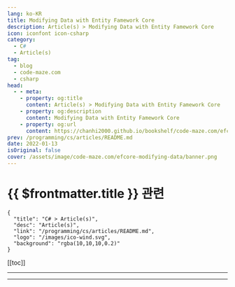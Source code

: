 ```yaml
---
lang: ko-KR
title: Modifying Data with Entity Famework Core
description: Article(s) > Modifying Data with Entity Famework Core
icon: iconfont icon-csharp
category: 
  - C#
  - Article(s)
tag: 
  - blog
  - code-maze.com
  - csharp
head:  
  - - meta:
    - property: og:title
      content: Article(s) > Modifying Data with Entity Famework Core
    - property: og:description
      content: Modifying Data with Entity Famework Core
    - property: og:url
      content: https://chanhi2000.github.io/bookshelf/code-maze.com/efcore-modifying-data.html
prev: /programming/cs/articles/README.md
date: 2022-01-13
isOriginal: false
cover: /assets/image/code-maze.com/efcore-modifying-data/banner.png
---
```


# {{ $frontmatter.title }} 관련

```component VPCard
{
  "title": "C# > Article(s)",
  "desc": "Article(s)",
  "link": "/programming/cs/articles/README.md",
  "logo": "/images/ico-wind.svg",
  "background": "rgba(10,10,10,0.2)"
}
```

[[toc]]

---

<SiteInfo
  name="Modifying Data with Entity Famework Core"
  desc="In this article, we are going to talk about modifying data with EF Core by using differnet approaches and different actions."
  url="https://code-maze.com/efcore-modifying-data/"
  logo="/assets/image/code-maze.com/favicon.png"
  preview="/assets/image/code-maze.com/efcore-modifying-data/banner.png"/>

<!-- TODO: 작성 -->

---

<TagLinks />